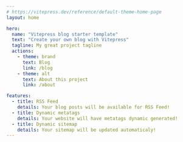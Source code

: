 ```yaml
---
# https://vitepress.dev/reference/default-theme-home-page
layout: home

hero:
  name: "Vitepress blog starter template"
  text: "Create your own blog with Vitepress"
  tagline: My great project tagline
  actions:
    - theme: brand
      text: Blog
      link: /blog
    - theme: alt
      text: About this project
      link: /about

features:
  - title: RSS Feed
    details: Your blog posts will be available for RSS Feed!
  - title: Dynamic metatags
    details: Your website will have metatags dynamic generated!
  - title: Dynamic sitemap
    details: Your sitemap will be updated automaticaly!
---
```


